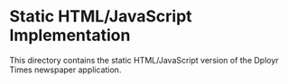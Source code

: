 # Static HTML/JavaScript Implementation

This directory contains the static HTML/JavaScript version of the Dployr Times newspaper application.